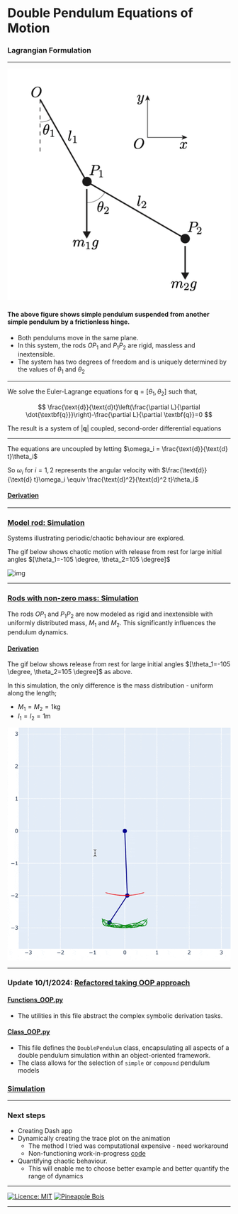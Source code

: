 # Double Pendulum Equations of Motion

### Lagrangian Formulation

----

![img](Resources/Double_Pendulum.png)

#### The above figure shows simple pendulum suspended from another simple pendulum by a frictionless hinge. 
- Both pendulums move in the same plane. 
- In this system, the rods $OP_1$ and $P_1P_2$ are rigid, massless and inextensible.
- The system has two degrees of freedom and is uniquely determined by the values of $\theta_1$ and $\theta_2$

----

We solve the Euler-Lagrange equations for $\textbf{q} = [\theta_1, \theta_2]$ such that, 

$$
\frac{\text{d}}{\text{d}t}\left(\frac{\partial L}{\partial \dot{\textbf{q}}}\right)-\frac{\partial L}{\partial \textbf{q}}=0
$$

The result is a system of $|\textbf{q}|$ coupled, second-order differential equations

----

The equations are uncoupled by letting $\omega_i = \frac{\text{d}}{\text{d} t}\theta_i$

So $\omega_i$ for $i=1,2$ represents the angular velocity with $\frac{\text{d}}{\text{d} t}\omega_i \equiv \frac{\text{d}^2}{\text{d}^2 t}\theta_i$

#### [Derivation](Derivation.ipynb)

----

### [Model rod: Simulation](Simulation.ipynb)

Systems illustrating periodic/chaotic behaviour are explored.

The gif below shows chaotic motion with release from rest for large initial angles $[\theta_1=-105 \degree, \theta_2=105 \degree]$

![img](Resources/Chaotic_1.gif)

----

### [Rods with non-zero mass: Simulation](Compound_Double_Pendulum/Simulation_Compound.ipynb)

The rods $OP_1$ and $P_1P_2$ are now modeled as rigid and inextensible with uniformly distributed mass, $M_1$ and $M_2$. This significantly influences the pendulum dynamics.


#### [Derivation](Compound_Double_Pendulum/Derivation_Compound.ipynb)

The gif below shows release from rest for large initial angles $[\theta_1=-105 \degree, \theta_2=105 \degree]$ as above.

In this simulation, the only difference is the mass distribution - uniform along the length;
- $M_1=M_2=1\text{kg}$
- $l_1=l_2=1\text{m}$


![img](Compound_Double_Pendulum/Image_files/Moment1.gif)

----

### Update 10/1/2024: [Refactored taking OOP approach](OOP) 

#### [Functions_OOP.py](OOP/Functions_OOP.py)

- The utilities in this file abstract the complex symbolic derivation tasks.

#### [Class_OOP.py](OOP/Class_OOP.py)

- This file defines the `DoublePendulum` class, encapsulating all aspects of a double pendulum simulation within an object-oriented framework. 
- The class allows for the selection of `simple` or `compound` pendulum models

### [Simulation](OOP/Sim_OOP.ipynb)

----

### Next steps

- Creating Dash app
- Dynamically creating the trace plot on the animation
  - The method I tried was computational expensive - need workaround
  - Non-functioning work-in-progress [code](To_do/dynamic_traces.py)
- Quantifying chaotic behaviour.
  - This will enable me to choose better example and better quantify the range of dynamics 

----

[![Licence: MIT](https://img.shields.io/badge/Licence-MIT-yellow.svg)](LICENSE.md) [![Pineapple Bois](https://img.shields.io/badge/Website-Pineapple_Bois-5087B2.svg?style=flat&logo=telegram)](https://pineapple-bois.github.io)

----